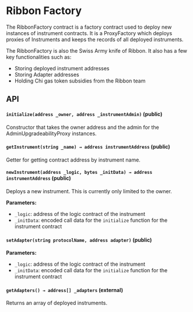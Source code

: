 # Ribbon Factory

The RibbonFactory contract is a factory contract used to deploy new instances of instrument contracts. It is a ProxyFactory which deploys proxies of Instruments and keeps the records of all deployed instruments.

The RibbonFactory is also the Swiss Army knife of Ribbon. It also has a few key functionalities such as:

* Storing deployed instrument addresses
* Storing Adapter addresses
* Holding Chi gas token subsidies from the Ribbon team

## API

#### `initialize(address _owner, address _instrumentAdmin)` \(public\)

Constructor that takes the owner address and the admin for the AdminUpgradeabilityProxy instances.

#### `getInstrument(string _name) → address instrumentAddress` \(public\)

Getter for getting contract address by instrument name.

#### `newInstrument(address _logic, bytes _initData) → address instrumentAddress` \(public\)

Deploys a new instrument. This is currently only limited to the owner.

**Parameters:**

* `_logic`: address of the logic contract of the instrument
* `_initData`: encoded call data for the `initialize` function for the instrument contract

#### `setAdapter(string protocolName, address adapter)` \(public\)

**Parameters:**

* `_logic`: address of the logic contract of the instrument
* `_initData`: encoded call data for the `initialize` function for the instrument contract

#### `getAdapters() → address[] _adapters` \(external\)

Returns an array of deployed instruments.

